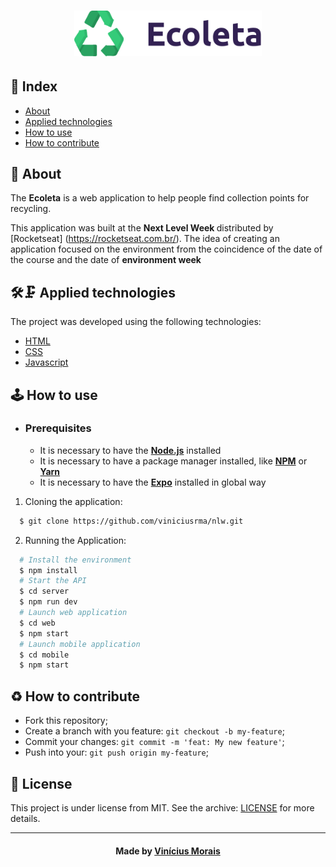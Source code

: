 <h1 align="center">
    <img alt="Logo" title="#logo" width="300px" src="./assets/logo.svg"
</h1>

## 📍 Index

- [About](#about)
- [Applied technologies](#applied-technologies)
- [How to use](#how-to-use)
- [How to contribute](#hot-to-contribute)

<a id="about"></a>

## 📑 About

The <strong>Ecoleta</strong> is a web application to help people find collection points for recycling.

This application was built at the <strong> Next Level Week </strong> distributed by [Rocketseat] (https://rocketseat.com.br/). The idea of ​​creating an application focused on the environment from the coincidence of the date of the course and the date of <strong> environment week </strong>

<a id="applied-technologies"></a>

## 🛠🗜 Applied technologies
 
The project was developed using the following technologies:

- [HTML](https://developer.mozilla.org/pt-BR/docs/Web/HTML)
- [CSS](https://developer.mozilla.org/pt-BR/docs/Web/CSS/)
- [Javascript](https://developer.mozilla.org/pt-BR/docs/Aprender/JavaScript)

<a id="how-to-use"></a>

## 🕹 How to use

- ### **Prerequisites**

  - It is necessary to have the **[Node.js](https://nodejs.org/en/)** installed
  - It is necessary to have a package manager installed, like **[NPM](https://www.npmjs.com/)** or **[Yarn](https://yarnpkg.com/)**
  - It is necessary to have the **[Expo](https://expo.io/)** installed in global way

1. Cloning the application:

```sh
  $ git clone https://github.com/viniciusrma/nlw.git
```

2. Running the Application:

```sh
  # Install the environment
  $ npm install
  # Start the API
  $ cd server
  $ npm run dev
  # Launch web application
  $ cd web
  $ npm start
  # Launch mobile application
  $ cd mobile
  $ npm start
```

<a id="hot-to-contribute"></a>

## :recycle: How to contribute

- Fork this repository;
- Create a branch with you feature: `git checkout -b my-feature`;
- Commit your changes: `git commit -m 'feat: My new feature'`;
- Push into your: `git push origin my-feature`;

## :memo: License

This project is under license from MIT. See the archive: [LICENSE](LICENSE.md) for more details.

---

<h4 align="center">
    Made by <a href="https://www.linkedin.com/in/viniciusrma/" target="_blank">Vinícius Morais</a>
</h4>